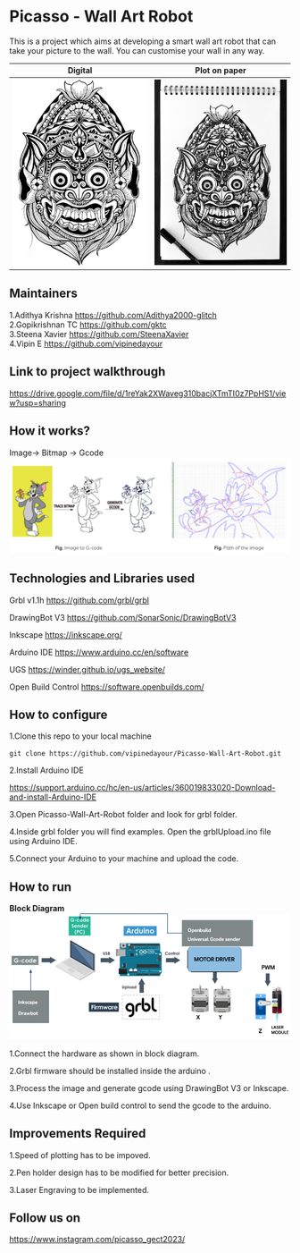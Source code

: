 # Picasso - Wall Art Robot

This is a project which aims at developing a smart wall art robot that can take your picture to the wall. You can customise your wall in any way.

Digital            |  Plot on paper
:-------------------------:|:-------------------------:
<img src="Images/barong%20digital.jpg" width=500px>  |  <img src="Images/barong%20drawn.jpg" width=500px>


## Maintainers
1.Adithya Krishna   https://github.com/Adithya2000-glitch   
2.Gopikrishnan TC  https://github.com/gktc  
3.Steena Xavier  https://github.com/SteenaXavier  
4.Vipin E https://github.com/vipinedayour
## Link to project walkthrough
https://drive.google.com/file/d/1reYak2XWaveg310bacjXTmTI0z7PpHS1/view?usp=sharing
## How it works?

Image-> Bitmap -> Gcode
<img src="Images/workflow.png" >

## Technologies and Libraries used
Grbl  v1.1h https://github.com/grbl/grbl

DrawingBot V3 https://github.com/SonarSonic/DrawingBotV3

Inkscape https://inkscape.org/

Arduino IDE https://www.arduino.cc/en/software

UGS https://winder.github.io/ugs_website/

Open Build Control https://software.openbuilds.com/

## How to configure
1.Clone this repo to your local machine

```
git clone https://github.com/vipinedayour/Picasso-Wall-Art-Robot.git
```
2.Install Arduino IDE

https://support.arduino.cc/hc/en-us/articles/360019833020-Download-and-install-Arduino-IDE


3.Open Picasso-Wall-Art-Robot folder and look for grbl folder.

4.Inside grbl folder you will find examples. Open the grblUpload.ino file using Arduino IDE.

5.Connect your Arduino to your machine and upload the code.

## How to run
**Block Diagram**
<img src="Images/blockdiagram.png">

1.Connect the hardware as shown in block diagram.

2.Grbl firmware should be installed inside the arduino .

3.Process the image and generate gcode using DrawingBot V3 or Inkscape.

4.Use Inkscape or Open build control to send the gcode to the arduino.


## Improvements Required

1.Speed of plotting has to be impoved.

2.Pen holder design has to be modified for better precision.

3.Laser Engraving to be implemented.

## Follow us on
https://www.instagram.com/picasso_gect2023/
